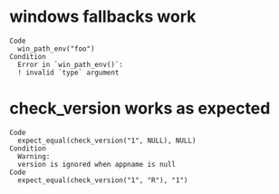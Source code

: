 # windows fallbacks work

    Code
      win_path_env("foo")
    Condition
      Error in `win_path_env()`:
      ! invalid `type` argument

# check_version works as expected

    Code
      expect_equal(check_version("1", NULL), NULL)
    Condition
      Warning:
      version is ignored when appname is null
    Code
      expect_equal(check_version("1", "R"), "1")

